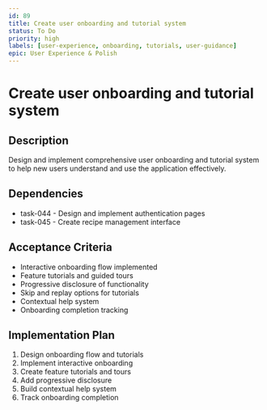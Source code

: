 ```yaml
---
id: 89
title: Create user onboarding and tutorial system
status: To Do
priority: high
labels: [user-experience, onboarding, tutorials, user-guidance]
epic: User Experience & Polish
---
```


# Create user onboarding and tutorial system

## Description
Design and implement comprehensive user onboarding and tutorial system to help new users understand and use the application effectively.

## Dependencies
- task-044 - Design and implement authentication pages
- task-045 - Create recipe management interface

## Acceptance Criteria
- Interactive onboarding flow implemented
- Feature tutorials and guided tours
- Progressive disclosure of functionality
- Skip and replay options for tutorials
- Contextual help system
- Onboarding completion tracking

## Implementation Plan
1. Design onboarding flow and tutorials
2. Implement interactive onboarding
3. Create feature tutorials and tours
4. Add progressive disclosure
5. Build contextual help system
6. Track onboarding completion